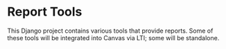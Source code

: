 Report Tools
=======================

This Django project contains various tools that provide reports.  Some of these tools will be integrated into Canvas via LTI; some will be standalone.
    

